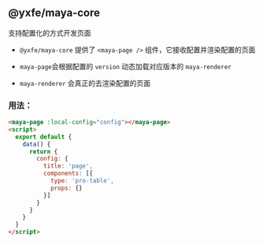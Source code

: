 ## @yxfe/maya-core

支持配置化的方式开发页面

* `@yxfe/maya-core` 提供了 `<maya-page />` 组件，它接收配置并渲染配置的页面

* `maya-page`会根据配置的 `version` 动态加载对应版本的 `maya-renderer`

* `maya-renderer` 会真正的去渲染配置的页面


### 用法：
```html
<maya-page :local-config="config"></maya-page>
<script>
  export default {
    data() {
      return {
        config: {
          title: 'page',
          components: [{
            type: 'pro-table',
            props: {}
          }]
        }
      }
    }
  }
</script>
```
